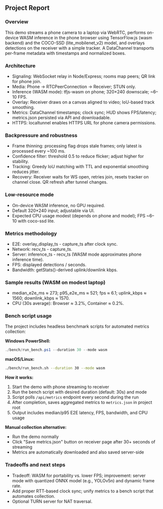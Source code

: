 ## Project Report

### Overview
This demo streams a phone camera to a laptop via WebRTC, performs on-device WASM inference in the phone browser using TensorFlow.js (wasm backend) and the COCO-SSD (lite_mobilenet_v2) model, and overlays detections on the receiver with a simple tracker. A DataChannel transports per-frame metadata with timestamps and normalized boxes.

### Architecture
- Signaling: WebSocket relay in Node/Express; rooms map peers; QR link for phone join.
- Media: Phone → RTCPeerConnection → Receiver; STUN only.
- Inference (WASM mode): tfjs-wasm on phone; 320×240 downscale; ~6–10 FPS.
- Overlay: Receiver draws on a canvas aligned to video; IoU-based track smoothing.
- Metrics: DataChannel timestamps; clock sync; HUD shows FPS/latency; metrics.json persisted via API and downloadable.
- HTTPS: localtunnel enables HTTPS URL for phone camera permissions.

### Backpressure and robustness
- Frame thinning: processing flag drops stale frames; only latest is processed every ~100 ms.
- Confidence filter: threshold 0.5 to reduce flicker; adjust higher for stability.
- Tracking: Greedy IoU matching with TTL and exponential smoothing reduces jitter.
- Recovery: Receiver waits for WS open, retries join, resets tracker on channel close. QR refresh after tunnel changes.

### Low-resource mode
- On-device WASM inference, no GPU required.
- Default 320×240 input; adjustable via UI.
- Expected CPU usage modest (depends on phone and model); FPS ~6–10 with coco-ssd lite.

### Metrics methodology
- E2E: overlay_display_ts - capture_ts after clock sync.
- Network: recv_ts - capture_ts.
- Server: inference_ts - recv_ts (WASM mode approximates phone inference time).
- FPS: displayed detections / seconds.
- Bandwidth: getStats()-derived uplink/downlink kbps.

### Sample results (WASM on modest laptop)
- median_e2e_ms ≈ 273; p95_e2e_ms ≈ 521; fps ≈ 6.1; uplink_kbps ≈ 1560; downlink_kbps ≈ 1570.
- CPU (30s average): Browser ≈ 3.2%, Container ≈ 0.2%.

### Bench script usage
The project includes headless benchmark scripts for automated metrics collection:

**Windows PowerShell:**
```powershell
./bench/run_bench.ps1 --duration 30 --mode wasm
```

**macOS/Linux:**
```bash
./bench/run_bench.sh --duration 30 --mode wasm
```

**How it works:**
1. Start the demo with phone streaming to receiver
2. Run the bench script with desired duration (default: 30s) and mode
3. Script polls `/api/metrics` endpoint every second during the run
4. After completion, saves aggregated metrics to `metrics.json` in project root
5. Output includes median/p95 E2E latency, FPS, bandwidth, and CPU usage

**Manual collection alternative:**
- Run the demo normally
- Click "Save metrics.json" button on receiver page after 30+ seconds of streaming
- Metrics are automatically downloaded and also saved server-side

### Tradeoffs and next steps
- Tradeoff: WASM for portability vs. lower FPS; improvement: server mode with quantized ONNX model (e.g., YOLOv5n) and dynamic frame rate.
- Add proper RTT-based clock sync; unify metrics to a bench script that automates collection.
- Optional TURN server for NAT traversal.


